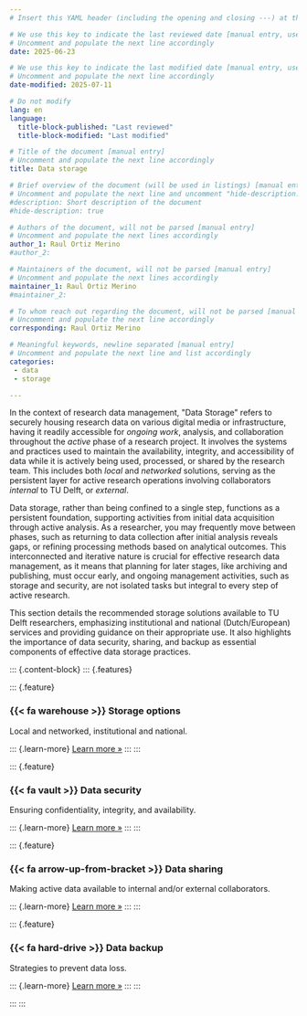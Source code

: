 ```yaml
---
# Insert this YAML header (including the opening and closing ---) at the beginning of the document and fill it out accordingly

# We use this key to indicate the last reviewed date [manual entry, use YYYY-MM-DD]
# Uncomment and populate the next line accordingly
date: 2025-06-23

# We use this key to indicate the last modified date [manual entry, use YYYY-MM-DD]
# Uncomment and populate the next line accordingly
date-modified: 2025-07-11

# Do not modify
lang: en
language: 
  title-block-published: "Last reviewed"
  title-block-modified: "Last modified"

# Title of the document [manual entry]
# Uncomment and populate the next line accordingly
title: Data storage

# Brief overview of the document (will be used in listings) [manual entry]
# Uncomment and populate the next line and uncomment "hide-description: true".
#description: Short description of the document
#hide-description: true

# Authors of the document, will not be parsed [manual entry]
# Uncomment and populate the next lines accordingly
author_1: Raul Ortiz Merino
#author_2:

# Maintainers of the document, will not be parsed [manual entry]
# Uncomment and populate the next lines accordingly
maintainer_1: Raul Ortiz Merino
#maintainer_2:

# To whom reach out regarding the document, will not be parsed [manual entry]
# Uncomment and populate the next line accordingly
corresponding: Raul Ortiz Merino

# Meaningful keywords, newline separated [manual entry]
# Uncomment and populate the next line and list accordingly
categories: 
 - data
 - storage

---
```


In the context of research data management, "Data Storage" refers to securely housing research data on various digital media or infrastructure, having it readily accessible for *ongoing work*, analysis, and collaboration throughout the *active* phase of a research project. It involves the systems and practices used to maintain the availability, integrity, and accessibility of data while it is actively being used, processed, or shared by the research team. This includes both *local* and *networked* solutions, serving as the persistent layer for active research operations involving collaborators *internal* to TU Delft, or *external*.

Data storage, rather than being confined to a single step, functions as a persistent foundation, supporting activities from initial data acquisition through active analysis. As a researcher, you may frequently move between phases, such as returning to data collection after initial analysis reveals gaps, or refining processing methods based on analytical outcomes. This interconnected and iterative nature is crucial for effective research data management, as it means that planning for later stages, like archiving and publishing, must occur early, and ongoing management activities, such as storage and security, are not isolated tasks but integral to every step of active research. 

This section details the recommended storage solutions available to TU Delft researchers, emphasizing institutional and national (Dutch/European) services and providing guidance on their appropriate use. It also highlights the importance of data security, sharing, and backup as essential components of effective data storage practices.

::: {.content-block}
::: {.features}

::: {.feature}
### {{< fa warehouse >}} Storage options
Local and networked, institutional and national.

::: {.learn-more}
[Learn more »](./storage_options.md)
:::
:::

::: {.feature}
### {{< fa vault >}} Data security
Ensuring confidentiality, integrity, and availability.

::: {.learn-more}
[Learn more »](./security.md)
:::
:::

::: {.feature}
### {{< fa arrow-up-from-bracket >}} Data sharing
Making active data available to internal and/or external collaborators.

::: {.learn-more}
[Learn more »](./sharing.md)
:::
:::

::: {.feature}
### {{< fa hard-drive >}} Data backup
Strategies to prevent data loss.

::: {.learn-more}
[Learn more »](./backup.md)
:::
:::

:::
:::